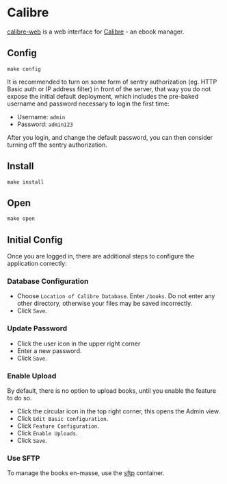 # Calibre

[calibre-web](https://github.com/janeczku/calibre-web?tab=readme-ov-file)
is a web interface for [Calibre](https://calibre-ebook.com/) - an
ebook manager.

## Config

```
make config
```

It is recommended to turn on some form of sentry authorization (eg.
HTTP Basic auth or IP address filter) in front of the server, that way
you do not expose the initial default deployment, which includes the
pre-baked username and password necessary to login the first time:

 * Username: `admin`
 * Password: `admin123`
 
After you login, and change the default password, you can then
consider turning off the sentry authorization.

## Install

```
make install
```

## Open

```
make open
```

## Initial Config

Once you are logged in, there are additional steps to configure the
application correctly:

### Database Configuration

 * Choose `Location of Calibre Database`. Enter `/books`. Do not enter
   any other directory, otherwise your files may be saved incorrectly.
 * Click `Save`.
 
### Update Password

 * Click the user icon in the upper right corner
 * Enter a new password.
 * Click `Save`.
 
### Enable Upload

By default, there is no option to upload books, until you enable the
feature to do so.

 * Click the circular icon in the top right corner, this opens the
   Admin view.
 * Click `Edit Basic Configuration`.
 * Click `Feature Configuration`.
 * Click `Enable Uploads`.
 * Click `Save`.
 
### Use SFTP

To manage the books en-masse, use the [sftp](../sftp) container.
